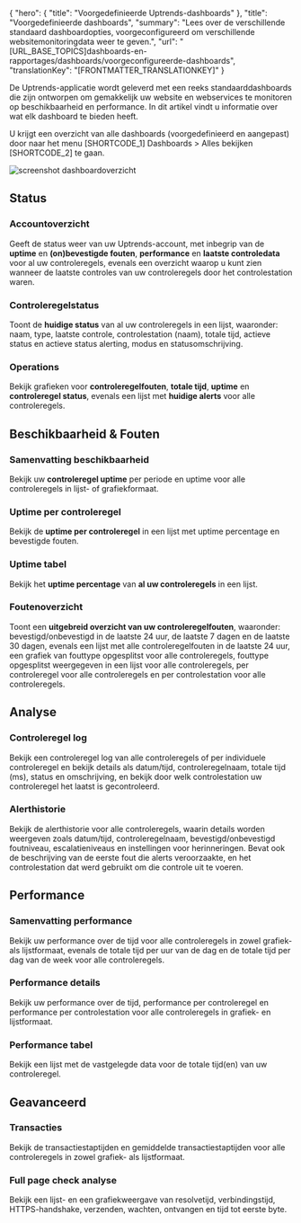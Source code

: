 {
  "hero": {
    "title": "Voorgedefinieerde Uptrends-dashboards"
  },
  "title": "Voorgedefinieerde dashboards",
  "summary": "Lees over de verschillende standaard dashboardopties, voorgeconfigureerd om verschillende websitemonitoringdata weer te geven.",
  "url": "[URL_BASE_TOPICS]dashboards-en-rapportages/dashboards/voorgeconfigureerde-dashboards",
  "translationKey": "[FRONTMATTER_TRANSLATIONKEY]"
}

De Uptrends-applicatie wordt geleverd met een reeks standaarddashboards die zijn ontworpen om gemakkelijk uw website en webservices te monitoren op beschikbaarheid en performance. In dit artikel vindt u informatie over wat elk dashboard te bieden heeft.

U krijgt een overzicht van alle dashboards (voorgedefinieerd en aangepast) door naar het menu [SHORTCODE_1] Dashboards > Alles bekijken [SHORTCODE_2] te gaan.

![screenshot dashboardoverzicht]([LINK_URL_1])

## Status

### Accountoverzicht

Geeft de status weer van uw Uptrends-account, met inbegrip van de **uptime** en **(on)bevestigde fouten**, **performance** en **laatste controledata** voor al uw controleregels, evenals een overzicht waarop u kunt zien wanneer de laatste controles van uw controleregels door het controlestation waren.

### Controleregelstatus

Toont de **huidige status** van al uw controleregels in een lijst, waaronder: naam, type, laatste controle, controlestation (naam), totale tijd, actieve status en actieve status alerting, modus en statusomschrijving.

### Operations

Bekijk grafieken voor **controleregelfouten**, **totale tijd**, **uptime** en **controleregel status**, evenals een lijst met **huidige alerts** voor alle controleregels.

## Beschikbaarheid & Fouten

### Samenvatting beschikbaarheid

Bekijk uw **controleregel uptime** per periode en uptime voor alle controleregels in lijst- of grafiekformaat.

### Uptime per controleregel

Bekijk de **uptime per controleregel** in een lijst met uptime percentage en bevestigde fouten.

### Uptime tabel

Bekijk het **uptime percentage** van **al uw controleregels** in een lijst.

### Foutenoverzicht

Toont een **uitgebreid overzicht van uw controleregelfouten**, waaronder: bevestigd/onbevestigd in de laatste 24 uur, de laatste 7 dagen en de laatste 30 dagen, evenals een lijst met alle controleregelfouten in de laatste 24 uur, een grafiek van fouttype opgesplitst voor alle controleregels, fouttype opgesplitst weergegeven in een lijst voor alle controleregels, per controleregel voor alle controleregels en per controlestation voor alle controleregels.

## Analyse

### Controleregel log

Bekijk een controleregel log van alle controleregels of per individuele controleregel en bekijk details als datum/tijd, controleregelnaam, totale tijd (ms), status en omschrijving, en bekijk door welk controlestation uw controleregel het laatst is gecontroleerd.

### Alerthistorie

Bekijk de alerthistorie voor alle controleregels, waarin details worden weergeven zoals datum/tijd, controleregelnaam, bevestigd/onbevestigd foutniveau, escalatieniveaus en instellingen voor herinneringen. Bevat ook de beschrijving van de eerste fout die alerts veroorzaakte, en het controlestation dat werd gebruikt om die controle uit te voeren.

## Performance

### Samenvatting performance

Bekijk uw performance over de tijd voor alle controleregels in zowel grafiek- als lijstformaat, evenals de totale tijd per uur van de dag en de totale tijd per dag van de week voor alle controleregels.

### Performance details

Bekijk uw performance over de tijd, performance per controleregel en performance per controlestation voor alle controleregels in grafiek- en lijstformaat.

### Performance tabel

Bekijk een lijst met de vastgelegde data voor de totale tijd(en) van uw controleregel.

## Geavanceerd

### Transacties

Bekijk de transactiestaptijden en gemiddelde transactiestaptijden voor alle controleregels in zowel grafiek- als lijstformaat.

### Full page check analyse

Bekijk een lijst- en een grafiekweergave van resolvetijd, verbindingstijd, HTTPS-handshake, verzenden, wachten, ontvangen en tijd tot eerste byte.
